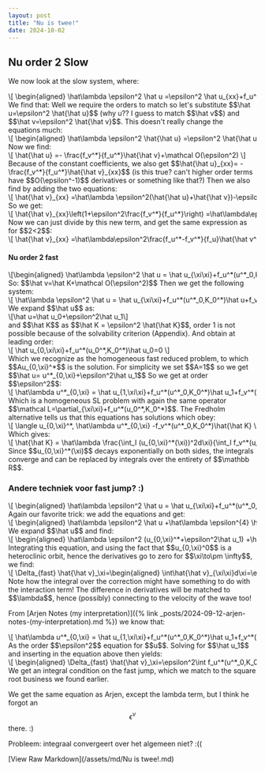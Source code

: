 ```yaml
---
layout: post
title: "Nu is twee!"
date: 2024-10-02
---
```


<style>
.math-container {
    max-width: 100%;
    overflow-x: auto;
    white-space: nowrap;
}
</style>


## Nu order 2 Slow

We now look at the slow system, where:
<div class="math-container">\[
\begin{aligned}
\hat\lambda \epsilon^2 \hat u =\epsilon^2 \hat u_{xx}+f_u^*(u^*_0,K_0^*)\hat u+f_v^*(u^*_0,K_0^*)\hat v \\
\hat\lambda \epsilon^{2} \hat v = \hat v_{xx}- f_u^*(u^*_0,K_0^*)\hat u- f_v^*(u^*_0,K_0^*)\hat v 
\end{aligned}
\]</div>
We find that:
Well we require the orders to match so let's substitute $$\hat u=\epsilon^2 \hat{\hat u}$$ (why u?? I guess to match $$\hat v$$) and $$\hat v=\epsilon^2 \hat{\hat v}$$. This doesn't really change the equations much:
<div class="math-container">\[
\begin{aligned}
\hat\lambda \epsilon^2 \hat{\hat u} =\epsilon^2 \hat{\hat u}_{xx}+f_u^*(u^*_0,K_0^*)\hat{\hat u}+f_v^*(u^*_0,K_0^*)\hat{\hat v} \\
\hat\lambda \epsilon^{2} \hat{\hat v} = \hat{\hat v}_{xx}- f_u^*(u^*_0,K_0^*)\hat{\hat u}- f_v^*(u^*_0,K_0^*)\hat{\hat v }
\end{aligned}
\]</div>
Now we find:
<div class="math-container">\[
\hat{\hat u} =- \frac{f_v^*}{f_u^*}\hat{\hat v}+\mathcal O(\epsilon^2)
\]</div>
Because of the constant coefficients, we also get $$\hat{\hat u}_{xx}= - \frac{f_v^*}{f_u^*}\hat{\hat v}_{xx}$$ (is this true? can't higher order terms have $$O(\epsilon^-1)$$ derivatives or something like that?)
Then we also find by adding the two equations:
<div class="math-container">\[
\hat{\hat v}_{xx} =\hat\lambda \epsilon^2(\hat{\hat u}+\hat{\hat v})-\epsilon^2 \hat u_{xx}=\hat\lambda\epsilon^2\frac{f_u^*-f_v^*}{f_u}\hat{\hat v^*}+ \epsilon^2\frac{f_v^*}{f_u^*}\hat{\hat v}_{xx}+\mathcal O(\epsilon^4)
\]</div>
So we get:
<div class="math-container">\[
\hat{\hat v}_{xx}\left(1+\epsilon^2\frac{f_v^*}{f_u^*}\right) =\hat\lambda\epsilon^2\frac{f_u^*-f_v^*}{f_u}\hat{\hat v^*}+\mathcal O(\epsilon^4)
\]</div>
Now we can just divide by this new term, and get the same expression as for $$2<2$$:
<div class="math-container">\[
\hat{\hat v}_{xx} =\hat\lambda\epsilon^2\frac{f_u^*-f_v^*}{f_u}\hat{\hat v^*}+\mathcal O(\epsilon^4)
\]</div>


#### Nu order 2 fast
<div class="math-container">\[\begin{aligned}
\hat\lambda \epsilon^2 \hat u = \hat u_{\xi\xi}+f_u^*(u^*_0,K_0^*)\hat u+f_v^*(u^*_0,K_0^*)\hat v \\
\hat\lambda \epsilon^{2+2} \hat v = \hat v_{\xi\xi}-\epsilon^2 f_u^*(u^*_0,K_0^*)\hat u-\epsilon^2 f_v^*(u^*_0,K_0^*)\hat v 
\end{aligned}\]</div>
So: $$\hat v=\hat K+\mathcal O(\epsilon^2)$$
Then we get the following system:
<div class="math-container">\[
\hat\lambda \epsilon^2 \hat u = \hat u_{\xi\xi}+f_u^*(u^*_0,K_0^*)\hat u+f_v^*(u^*_0,K_0^*)\hat K+\mathcal O(\epsilon^2) \\
\]</div>
We expand $$\hat u$$ as: 
<div class="math-container">\[\hat u=\hat u_0+\epsilon^2\hat u_1\]</div>
and $$\hat K$$ as $$\hat K = \epsilon^2 \hat{\hat K}$$, order 1 is not possible because of the solvability criterion (Appendix). 
And obtain at leading order:
<div class="math-container">\[
\hat u_{0,\xi\xi}+f_u^*(u_0^*,K_0^*)\hat u_0=0
\]</div>
Which we recognize as the homogeneous fast reduced problem, to which $$Au_{0,\xi}^*$$ is the solution. For simplicity we set $$A=1$$ so we get $$\hat u= u^*_{0,\xi}+\epsilon^2\hat u_1$$ So we get at order $$\epsilon^2$$:
<div class="math-container">\[
\hat\lambda u^*_{0,\xi} = \hat u_{1,\xi\xi}+f_u^*(u^*_0,K_0^*)\hat u_1+f_v^*(u^*_0,K_0^*)\hat{\hat K}+\mathcal O(\epsilon^{2}) \\
\]</div>
Which is a homogeneous SL problem with again the same operator $$\mathcal L=\partial_{\xi\xi}+f_u^*(u_0^*,K_0^*)$$. The Fredholm alternative tells us that this equations has solutions which obey:
<div class="math-container">\[
\langle u_{0,\xi}^*, \hat\lambda  u^*_{0,\xi} -f_v^*(u^*_0,K_0^*)\hat{\hat K} \rangle =0
\]</div>
Which gives:
<div class="math-container">\[
\hat{\hat K} = \hat\lambda \frac{\int_I (u_{0,\xi}^*(\xi))^2d\xi}{\int_I f_v^*(u_0^*(\xi),K_0^*)u_{0,\xi}^*(\xi)d\xi}
\]</div>
Since $$u_{0,\xi}^*(\xi)$$ decays exponentially on both sides, the integrals converge and can be replaced by integrals over the entirety of $$\mathbb R$$. 


### Andere techniek voor fast jump? :)

<div class="math-container">\[
\begin{aligned}
\hat\lambda \epsilon^2 \hat u = \hat u_{\xi\xi}+f_u^*(u^*_0,K_0^*)\hat u+\epsilon^{2}f_v^*(u^*_0,K_0^*)\hat{\hat v} \\
\hat\lambda \epsilon^{4} \hat{\hat v} = \epsilon^0 \hat{\hat v}_{\xi\xi}-\epsilon^0 f_u^*(u^*_0,K_0^*)\hat u- \epsilon^{2} f_v^*(u^*_0,K_0^*)\hat{\hat v }
\end{aligned}
\]</div>
Again our favorite trick: we add the equations and get:
<div class="math-container">\[
\begin{aligned}
\hat\lambda \epsilon^2 \hat u +\hat\lambda \epsilon^{4} \hat{\hat v}= \hat u_{\xi\xi}+\epsilon^0 \hat{\hat v}_{\xi\xi}\end{aligned}
\]</div>
We expand $$\hat u$$ and find:
<div class="math-container">\[
\begin{aligned}
\hat\lambda \epsilon^2 (u_{0,\xi}^*+\epsilon^2\hat u_1) +\hat\lambda \epsilon^{4} \hat{\hat v}= (u_{0,\xi}^*+\epsilon^2\hat u_1)_{\xi\xi}+\epsilon^0 \hat{\hat v}_{\xi\xi}\end{aligned}
\]</div>
Integrating this equation, and using the fact that $$u_{0,\xi}^0$$ is a heteroclinic orbit, hence the derivatives go to zero for $$\xi\to\pm \infty$$, we find:
<div class="math-container">\[
\Delta_{fast} \hat{\hat v}_\xi=\begin{aligned}
\int\hat{\hat v}_{\xi\xi}d\xi=\epsilon^2\int \hat\lambda  u_{0,\xi}^*- \hat u_{1,\xi\xi}d\xi+\mathcal O(\epsilon^4)
\end{aligned}
\]</div>
Note how the integral over the correction might have something to do with the interaction term! The difference in derivatives will be matched to $$\lambda$$, hence (possibly) connecting to the velocity of the wave too!

From [Arjen Notes (my interpretation)]({% link _posts/2024-09-12-arjen-notes-(my-interpretation).md %}) we know that:
<div class="math-container">\[
\hat\lambda u^*_{0,\xi} = \hat u_{1,\xi\xi}+f_u^*(u^*_0,K_0^*)\hat u_1+f_v^*(u^*_0,K_0^*)\hat{\hat K}+\mathcal O(\epsilon^{2}+\epsilon^{2\nu}) 
\]</div>
As the order $$\epsilon^2$$ equation for $$u$$. Solving for $$\hat u_1$$ and inserting in the equation above then yields:
<div class="math-container">\[
\begin{aligned}
\Delta_{fast} \hat{\hat v}_\xi=\epsilon^2\int f_u^*(u^*_0,K_0^*)\hat u_1+f_v^*(u^*_0,K_0^*)\hat{\hat K}d\xi+\mathcal O(\epsilon^4)
\end{aligned}
\]</div>
We get an integral condition on the fast jump, which we match to the square root business we found earlier. 

We get the same equation as Arjen, except the lambda term, but I think he forgot an $$\epsilon^\nu$$ there. :)



Probleem: integraal convergeert over het algemeen niet? :((


[View Raw Markdown](/assets/md/Nu is twee!.md)
